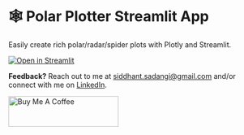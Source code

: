 # 🕸️ Polar Plotter Streamlit App

Easily create rich polar/radar/spider plots with Plotly and Streamlit.

[![Open in Streamlit](https://static.streamlit.io/badges/streamlit_badge_black_white.svg)](https://polarplotter.streamlit.app)

**Feedback?**
Reach out to me at [siddhant.sadangi@gmail.com](mailto:siddhant.sadangi@gmail.com) and/or connect with me on [LinkedIn](https://linkedin.com/in/siddhantsadangi).

<a href="https://www.buymeacoffee.com/siddhantsadangi" target="_blank">
    <img src="https://cdn.buymeacoffee.com/buttons/v2/default-yellow.png" alt="Buy Me A Coffee" style="height: 60px !important;width: 217px !important;">
</a>
